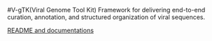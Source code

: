 #V-gTK(Viral Genome Tool Kit)
Framework for delivering end-to-end curation, annotation, and structured organization of viral sequences.

[README and documentations](https://josephhughes.github.io/V-gTK/)
